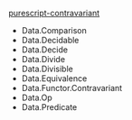 [purescript-contravariant](https://pursuit.purescript.org/packages/purescript-contravariant/)

- Data.Comparison 
- Data.Decidable 
- Data.Decide 
- Data.Divide 
- Data.Divisible 
- Data.Equivalence 
- Data.Functor.Contravariant 
- Data.Op 
- Data.Predicate 
